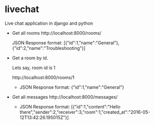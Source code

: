 # livechat
Live chat application in django and python

* Get all rooms
    http://localhost:8000/rooms/

    JSON Response format:
    [{"id":1,"name":"General"},{"id":2,"name":"Troubleshooting"}]

* Get a room by id.

  Lets say, room id is 1

  http://localhost:8000/rooms/1

    - JSON Response format:
    {"id":1,"name":"General"}


* Get all messages
    http://localhost:8000/messages/

    - JSON Response format:
    [{"id":1,"content":"Hello there","sender":2,"receiver":3,"room":1,"created_at":"2016-05-12T13:42:26.195015Z"}]

   
